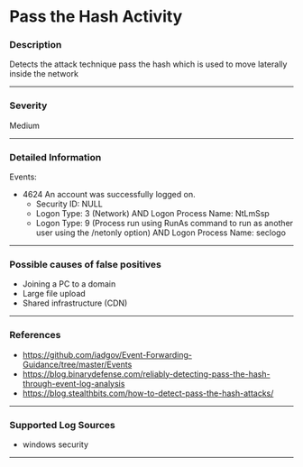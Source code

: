 # Pass the Hash Activity
### Description

Detects the attack technique pass the hash which is used to move laterally inside the network

-------------------
### Severity

Medium

-------------------

### Detailed Information

Events:
  - 4624 An account was successfully logged on.
    - Security ID: NULL 
    - Logon Type: 3 (Network) AND Logon Process Name: NtLmSsp
    - Logon Type: 9 (Process run using RunAs command to run as another user using the /netonly option) 
      AND Logon Process Name: seclogo
    
-------------------
### Possible causes of false positives

- Joining a PC to a domain
- Large file upload
- Shared infrastructure (CDN)

-------------------

### References

- https://github.com/iadgov/Event-Forwarding-Guidance/tree/master/Events
- https://blog.binarydefense.com/reliably-detecting-pass-the-hash-through-event-log-analysis
- https://blog.stealthbits.com/how-to-detect-pass-the-hash-attacks/

-------------------
### Supported Log Sources

- windows security

-------------------
